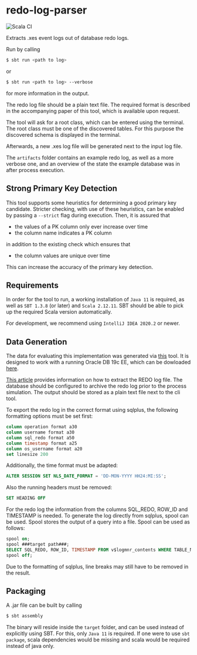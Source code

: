 # redo-log-parser

![Scala CI](https://github.com/fyndalf/redo-log-parser/workflows/Scala%20CI/badge.svg?branch=master)

Extracts .xes event logs out of database redo logs.

Run by calling
```bash
$ sbt run <path to log>
```

or

```bash
$ sbt run <path to log> --verbose
```

for more information in the output.

The redo log file should be a plain text file. 
The required format is described in the accompanying paper of this tool, which is available upon request.

The tool will ask for a root class, which can be entered using the terminal.
The root class must be one of the discovered tables. 
For this purpose the discovered schema is displayed in the terminal.

Afterwards, a new .xes log file will be generated next to the input log file.

The `artifacts` folder contains an example redo log, as well as a more verbose one, 
and an overview of the state the example database was in after process execution.

## Strong Primary Key Detection

This tool supports some heuristics for determining a good primary key candidate.
Stricter checking, with use of these heuristics, can be enabled by passing a `--strict`
flag during execution. Then, it is assured that

- the values of a PK column only ever increase over time
- the column name indicates a PK column

in addition to the existing check which ensures that

- the column values are unique over time

This can increase the accuracy of the primary key detection.

## Requirements

In order for the tool to run, a working installation of `Java 11` is required,
as well as `SBT 1.3.8` (or later) and `Scala 2.12.11`. SBT should be able to pick up the required
Scala version automatically.

For development, we recommend using `IntelliJ IDEA 2020.2` or newer.

## Data Generation

The data for evaluating this implementation was generated via 
[this](https://github.com/tom-lichtenstein/process-simulator) tool. It is designed to work with
a running Oracle DB 19c EE, which can be dowloaded [here](https://www.oracle.com/database/technologies/oracle-database-software-downloads.html#19c).

[This article](https://docs.oracle.com/en/database/oracle/oracle-database/18/sutil/oracle-logminer-utility.html#GUID-3417B738-374C-4EE3-B15C-3A66E01AE2B5)
provides information on how to extract the REDO log file. The database should be configured to archive the redo log prior to the process simulation. The output should be stored as a plain text file next to the cli tool.

To export the redo log in the correct format using sqlplus, the following formatting options must be set first:

```sql
column operation format a30
column username format a30
column sql_redo format a50
column timestamp format a25
column os_username format a20
set linesize 200
```

Additionally, the time format must be adapted:

```sql
ALTER SESSION SET NLS_DATE_FORMAT = 'DD-MON-YYYY HH24:MI:SS';
```

Also the running headers must be removed:

```sql
SET HEADING OFF
```

For the redo log the information from the columns SQL_REDO, ROW_ID and TIMESTAMP is needed.
To generate the log directly from sqlplus, spool can be used. Spool stores the output of a query into a file.
Spool can be used as follows:

```sql
spool on;
spool ###target path###;
SELECT SQL_REDO, ROW_ID, TIMESTAMP FROM v$logmnr_contents WHERE TABLE_NAME='###table name###';
spool off;
```

Due to the formatting of sqlplus, line breaks may still have to be removed in the result.

## Packaging

A .jar file can be built by calling

```bash
$ sbt assembly
```

The binary will reside inside the `target` folder, and can be used instead of explicitly using SBT.
For this, only `Java 11` is required. 
If one were to use `sbt package`, scala dependencies would be missing and scala would be required instead of java only.